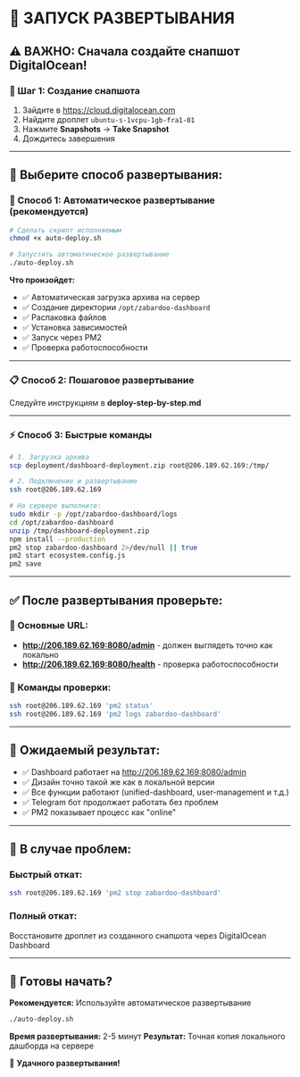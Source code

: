 # 🚀 ЗАПУСК РАЗВЕРТЫВАНИЯ

## ⚠️ ВАЖНО: Сначала создайте снапшот DigitalOcean!

### 📸 Шаг 1: Создание снапшота
1. Зайдите в https://cloud.digitalocean.com
2. Найдите дроплет `ubuntu-s-1vcpu-1gb-fra1-01`
3. Нажмите **Snapshots** → **Take Snapshot**
4. Дождитесь завершения

---

## 🎯 Выберите способ развертывания:

### 🚀 Способ 1: Автоматическое развертывание (рекомендуется)

```bash
# Сделать скрипт исполняемым
chmod +x auto-deploy.sh

# Запустить автоматическое развертывание
./auto-deploy.sh
```

**Что произойдет:**
- ✅ Автоматическая загрузка архива на сервер
- ✅ Создание директории `/opt/zabardoo-dashboard`
- ✅ Распаковка файлов
- ✅ Установка зависимостей
- ✅ Запуск через PM2
- ✅ Проверка работоспособности

---

### 📋 Способ 2: Пошаговое развертывание

Следуйте инструкциям в **deploy-step-by-step.md**

---

### ⚡ Способ 3: Быстрые команды

```bash
# 1. Загрузка архива
scp deployment/dashboard-deployment.zip root@206.189.62.169:/tmp/

# 2. Подключение и развертывание
ssh root@206.189.62.169

# На сервере выполните:
sudo mkdir -p /opt/zabardoo-dashboard/logs
cd /opt/zabardoo-dashboard
unzip /tmp/dashboard-deployment.zip
npm install --production
pm2 stop zabardoo-dashboard 2>/dev/null || true
pm2 start ecosystem.config.js
pm2 save
```

---

## ✅ После развертывания проверьте:

### 📱 Основные URL:
- **http://206.189.62.169:8080/admin** - должен выглядеть точно как локально
- **http://206.189.62.169:8080/health** - проверка работоспособности

### 🔧 Команды проверки:
```bash
ssh root@206.189.62.169 'pm2 status'
ssh root@206.189.62.169 'pm2 logs zabardoo-dashboard'
```

---

## 🎉 Ожидаемый результат:

- ✅ Dashboard работает на http://206.189.62.169:8080/admin
- ✅ Дизайн точно такой же как в локальной версии
- ✅ Все функции работают (unified-dashboard, user-management и т.д.)
- ✅ Telegram бот продолжает работать без проблем
- ✅ PM2 показывает процесс как "online"

---

## 🚨 В случае проблем:

### Быстрый откат:
```bash
ssh root@206.189.62.169 'pm2 stop zabardoo-dashboard'
```

### Полный откат:
Восстановите дроплет из созданного снапшота через DigitalOcean Dashboard

---

## 🎯 Готовы начать?

**Рекомендуется:** Используйте автоматическое развертывание
```bash
./auto-deploy.sh
```

**Время развертывания:** 2-5 минут
**Результат:** Точная копия локального дашборда на сервере

🚀 **Удачного развертывания!**